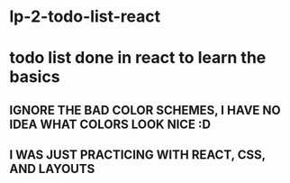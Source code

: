 # lp-2-todo-list-react

# todo list done in react to learn the basics

## IGNORE THE BAD COLOR SCHEMES, I HAVE NO IDEA WHAT COLORS LOOK NICE :D
## I WAS JUST PRACTICING WITH REACT, CSS, AND LAYOUTS